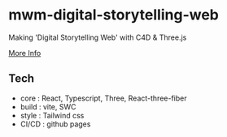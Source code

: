 # mwm-digital-storytelling-web
Making 'Digital Storytelling Web' with C4D &amp; Three.js

[More Info](https://jiwonjeong.notion.site/MWM-7659561764e64484b372370282bd527d)

## Tech
- core : React, Typescript, Three, React-three-fiber
- build : vite, SWC
- style : Tailwind css
- CI/CD : github pages
